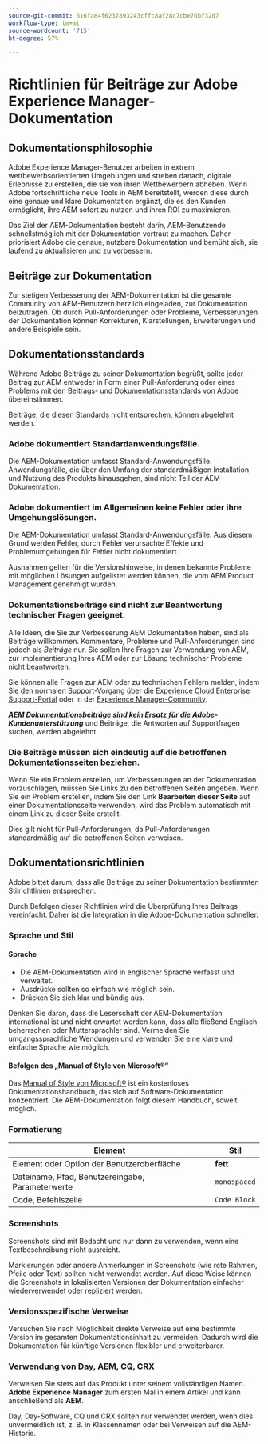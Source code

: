 ```yaml
---
source-git-commit: 616fa84f6237893243cffc8af28c7cbe76bf32d7
workflow-type: tm+mt
source-wordcount: '715'
ht-degree: 57%

---
```

# Richtlinien für Beiträge zur Adobe Experience Manager-Dokumentation

## Dokumentationsphilosophie

Adobe Experience Manager-Benutzer arbeiten in extrem wettbewerbsorientierten Umgebungen und streben danach, digitale Erlebnisse zu erstellen, die sie von ihren Wettbewerbern abheben. Wenn Adobe fortschrittliche neue Tools in AEM bereitstellt, werden diese durch eine genaue und klare Dokumentation ergänzt, die es den Kunden ermöglicht, ihre AEM sofort zu nutzen und ihren ROI zu maximieren.

Das Ziel der AEM-Dokumentation besteht darin, AEM-Benutzende schnellstmöglich mit der Dokumentation vertraut zu machen. Daher priorisiert Adobe die genaue, nutzbare Dokumentation und bemüht sich, sie laufend zu aktualisieren und zu verbessern.

## Beiträge zur Dokumentation

Zur stetigen Verbesserung der AEM-Dokumentation ist die gesamte Community von AEM-Benutzern herzlich eingeladen, zur Dokumentation beizutragen. Ob durch Pull-Anforderungen oder Probleme, Verbesserungen der Dokumentation können Korrekturen, Klarstellungen, Erweiterungen und andere Beispiele sein.

## Dokumentationsstandards

Während Adobe Beiträge zu seiner Dokumentation begrüßt, sollte jeder Beitrag zur AEM entweder in Form einer Pull-Anforderung oder eines Problems mit den Beitrags- und Dokumentationsstandards von Adobe übereinstimmen.

Beiträge, die diesen Standards nicht entsprechen, können abgelehnt werden.

### Adobe dokumentiert Standardanwendungsfälle.

Die AEM-Dokumentation umfasst Standard-Anwendungsfälle. Anwendungsfälle, die über den Umfang der standardmäßigen Installation und Nutzung des Produkts hinausgehen, sind nicht Teil der AEM-Dokumentation.

### Adobe dokumentiert im Allgemeinen keine Fehler oder ihre Umgehungslösungen.

Die AEM-Dokumentation umfasst Standard-Anwendungsfälle. Aus diesem Grund werden Fehler, durch Fehler verursachte Effekte und Problemumgehungen für Fehler nicht dokumentiert.

Ausnahmen gelten für die Versionshinweise, in denen bekannte Probleme mit möglichen Lösungen aufgelistet werden können, die vom AEM Product Management genehmigt wurden.

### Dokumentationsbeiträge sind nicht zur Beantwortung technischer Fragen geeignet.

Alle Ideen, die Sie zur Verbesserung AEM Dokumentation haben, sind als Beiträge willkommen. Kommentare, Probleme und Pull-Anforderungen sind jedoch als *Beiträge* nur. Sie sollen Ihre Fragen zur Verwendung von AEM, zur Implementierung Ihres AEM oder zur Lösung technischer Probleme nicht beantworten.

Sie können alle Fragen zur AEM oder zu technischen Fehlern melden, indem Sie den normalen Support-Vorgang über die [Experience Cloud Enterprise Support-Portal](https://experienceleague.adobe.com/de?support-solution=General#support) oder in der [Experience Manager-Community](https://experienceleaguecommunities.adobe.com/t5/adobe-experience-manager/ct-p/adobe-experience-manager-community?lang=de).

***AEM Dokumentationsbeiträge sind kein Ersatz für die Adobe-Kundenunterstützung*** und Beiträge, die Antworten auf Supportfragen suchen, werden abgelehnt.

### Die Beiträge müssen sich eindeutig auf die betroffenen Dokumentationsseiten beziehen.

Wenn Sie ein Problem erstellen, um Verbesserungen an der Dokumentation vorzuschlagen, müssen Sie Links zu den betroffenen Seiten angeben. Wenn Sie ein Problem erstellen, indem Sie den Link **Bearbeiten dieser Seite** auf einer Dokumentationsseite verwenden, wird das Problem automatisch mit einem Link zu dieser Seite erstellt.

Dies gilt nicht für Pull-Anforderungen, da Pull-Anforderungen standardmäßig auf die betroffenen Seiten verweisen.

## Dokumentationsrichtlinien

Adobe bittet darum, dass alle Beiträge zu seiner Dokumentation bestimmten Stilrichtlinien entsprechen.

Durch Befolgen dieser Richtlinien wird die Überprüfung Ihres Beitrags vereinfacht. Daher ist die Integration in die Adobe-Dokumentation schneller.

### Sprache und Stil

#### Sprache

* Die AEM-Dokumentation wird in englischer Sprache verfasst und verwaltet.
* Ausdrücke sollten so einfach wie möglich sein.
* Drücken Sie sich klar und bündig aus.

Denken Sie daran, dass die Leserschaft der AEM-Dokumentation international ist und nicht erwartet werden kann, dass alle fließend Englisch beherrschen oder Muttersprachler sind. Vermeiden Sie umgangssprachliche Wendungen und verwenden Sie eine klare und einfache Sprache wie möglich.

#### Befolgen des „Manual of Style von Microsoft®“

Das [Manual of Style von Microsoft®](https://learn.microsoft.com/de-de/style-guide/welcome/) ist ein kostenloses Dokumentationshandbuch, das sich auf Software-Dokumentation konzentriert. Die AEM-Dokumentation folgt diesem Handbuch, soweit möglich.

### Formatierung

| Element | Stil |
|---|---|
| Element oder Option der Benutzeroberfläche | **fett** |
| Dateiname, Pfad, Benutzereingabe, Parameterwerte | `monospaced` |
| Code, Befehlszeile | ```Code Block``` |

### Screenshots

Screenshots sind mit Bedacht und nur dann zu verwenden, wenn eine Textbeschreibung nicht ausreicht.

Markierungen oder andere Anmerkungen in Screenshots (wie rote Rahmen, Pfeile oder Text) sollten nicht verwendet werden. Auf diese Weise können die Screenshots in lokalisierten Versionen der Dokumentation einfacher wiederverwendet oder repliziert werden.

### Versionsspezifische Verweise

Versuchen Sie nach Möglichkeit direkte Verweise auf eine bestimmte Version im gesamten Dokumentationsinhalt zu vermeiden. Dadurch wird die Dokumentation für künftige Versionen flexibler und erweiterbarer.

### Verwendung von Day, AEM, CQ, CRX

Verweisen Sie stets auf das Produkt unter seinem vollständigen Namen. **Adobe Experience Manager** zum ersten Mal in einem Artikel und kann anschließend als **AEM**.

Day, Day-Software, CQ und CRX sollten nur verwendet werden, wenn dies unvermeidlich ist, z. B. in Klassennamen oder bei Verweisen auf die AEM-Historie.
